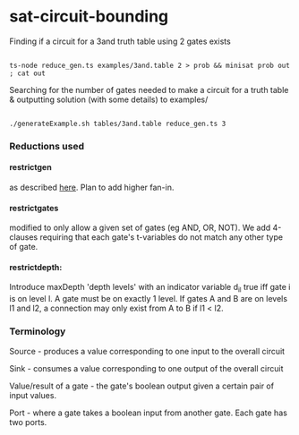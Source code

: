 # sat-circuit-bounding

Finding if a circuit for a 3and truth table using 2 gates exists 

<pre><code>
ts-node reduce_gen.ts examples/3and.table 2 > prob && minisat prob out ; cat out
</code></pre>

Searching for the number of gates needed to make a circuit for a truth table
& outputting solution (with some details) to examples/

<pre><code>
./generateExample.sh tables/3and.table reduce_gen.ts 3 
</code></pre>


### Reductions used

#### restrictgen

as described [here](https://logic.pdmi.ras.ru/~arist/papers/sat09.pdf).
Plan to add higher fan-in.

#### restrictgates

modified to only allow a given set of gates (eg AND, OR, NOT). We add 4-clauses requiring that each gate's t-variables do not match any other type of gate.

#### restrictdepth: 

Introduce maxDepth 'depth levels' with an indicator variable d<sub>il</sub> true iff gate i is on level l. A gate must be on exactly 1 level. If gates A and B are on levels l1 and l2, a connection may only exist from A to B if l1 < l2.

### Terminology

Source - produces a value corresponding to one input to the overall circuit

Sink - consumes a value corresponding to one output of the overall circuit

Value/result of a gate - the gate's boolean output given a certain pair of input values.

Port - where a gate takes a boolean input from another gate. Each gate has two ports.

